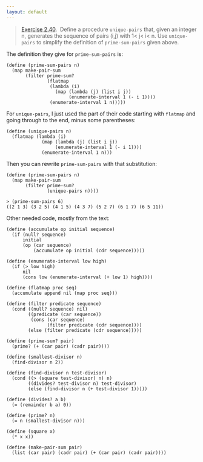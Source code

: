 ```yaml
---
layout: default
---
```


> [Exercise 2.40](https://mitpress.mit.edu/sites/default/files/sicp/full-text/book/book-Z-H-15.html#%_thm_2.40).  Define a procedure `unique-pairs` that, given an integer n, generates the sequence of pairs (i,j) with 1< j< i< n. Use `unique-pairs` to simplify the definition of `prime-sum-pairs` given above.

The definition they give for `prime-sum-pairs` is:

```
(define (prime-sum-pairs n)
  (map make-pair-sum
       (filter prime-sum?
               (flatmap
                (lambda (i)
                  (map (lambda (j) (list i j))
                       (enumerate-interval 1 (- i 1))))
                (enumerate-interval 1 n)))))
```

For `unique-pairs`, I just used the part of their code starting with `flatmap` and going through to the end, minus some parentheses:

```
(define (unique-pairs n)
  (flatmap (lambda (i)
             (map (lambda (j) (list i j))
                  (enumerate-interval 1 (- i 1))))
             (enumerate-interval 1 n)))
```

Then you can rewrite `prime-sum-pairs` with that substitution:

```
(define (prime-sum-pairs n)
  (map make-pair-sum
       (filter prime-sum?
               (unique-pairs n))))

> (prime-sum-pairs 6)
((2 1 3) (3 2 5) (4 1 5) (4 3 7) (5 2 7) (6 1 7) (6 5 11))
```

Other needed code, mostly from the text:

```
(define (accumulate op initial sequence)
  (if (null? sequence)
      initial
      (op (car sequence)
          (accumulate op initial (cdr sequence)))))

(define (enumerate-interval low high)
  (if (> low high)
      nil
      (cons low (enumerate-interval (+ low 1) high))))

(define (flatmap proc seq)
  (accumulate append nil (map proc seq)))

(define (filter predicate sequence)
  (cond ((null? sequence) nil)
        ((predicate (car sequence))
         (cons (car sequence)
               (filter predicate (cdr sequence))))
        (else (filter predicate (cdr sequence)))))

(define (prime-sum? pair)
  (prime? (+ (car pair) (cadr pair))))

(define (smallest-divisor n)
  (find-divisor n 2))

(define (find-divisor n test-divisor)
  (cond ((> (square test-divisor) n) n)
        ((divides? test-divisor n) test-divisor)
        (else (find-divisor n (+ test-divisor 1)))))

(define (divides? a b)
  (= (remainder b a) 0))

(define (prime? n)
  (= n (smallest-divisor n)))

(define (square x)
  (* x x))

(define (make-pair-sum pair)
  (list (car pair) (cadr pair) (+ (car pair) (cadr pair))))
```
